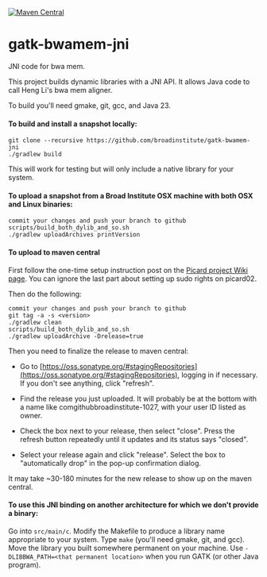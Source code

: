 [![Maven Central](https://maven-badges.herokuapp.com/maven-central/org.umccr.java/gatk-bwamem-jni/badge.svg)](https://maven-badges.herokuapp.com/maven-central/org.umccr.java/gatk-bwamem-jni)

# gatk-bwamem-jni
JNI code for bwa mem.

This project builds dynamic libraries with a JNI API.
It allows Java code to call Heng Li's bwa mem aligner.

To build you'll need gmake, git, gcc, and Java 23.

#### To build and install a snapshot locally:

```
git clone --recursive https://github.com/broadinstitute/gatk-bwamem-jni
./gradlew build
```

This will work for testing but will only include a native library for your system.

#### To upload a snapshot from a Broad Institute OSX machine with both OSX and Linux binaries:
```
commit your changes and push your branch to github
scripts/build_both_dylib_and_so.sh
./gradlew uploadArchives printVersion
```

#### To upload to maven central 

First follow the one-time setup instruction post on the [Picard project Wiki page](https://github.com/broadinstitute/picard/wiki/How-to-release-Picard#one-time-setup-tasks). You can ignore the last part about setting up sudo rights on picard02.

Then do the following:

```
commit your changes and push your branch to github
git tag -a -s <version>
./gradlew clean
scripts/build_both_dylib_and_so.sh
./gradlew uploadArchive -Drelease=true
```
Then you need to finalize the release to maven central:

 * Go to [https://oss.sonatype.org/#stagingRepositories](https://oss.sonatype.org/#stagingRepositories), logging in if necessary. If you don't see anything, click "refresh".

 * Find the release you just uploaded. It will probably be at the bottom with a name like comgithubbroadinstitute-1027, with your user ID listed as owner.

 * Check the box next to your release, then select "close". Press the refresh button repeatedly until it updates and its status says "closed".

 * Select your release again and click "release". Select the box to "automatically drop" in the pop-up confirmation dialog.

It may take ~30-180 minutes for the new release to show up on the maven central.

#### To use this JNI binding on another architecture for which we don't provide a binary:

  Go into ```src/main/c```.
  Modify the Makefile to produce a library name appropriate to your system.
  Type ```make``` (you'll need gmake, git, and gcc).
  Move the library you built somewhere permanent on your machine.
  Use ```-DLIBBWA_PATH=<that permanent location>``` when you run GATK (or other Java program).
